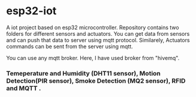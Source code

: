 # esp32-iot

A iot project based on esp32 microcontroller. Repository contains two folders for different sensors and actuators.
You can get data from sensors and can push that data to server using mqtt protocol. Similarely, Actuators commands can be sent from the server using
mqtt. 

You can use any mqtt broker. Here, I have used broker from "hivemq". 

### Temeperature and Humidity (DHT11 sensor), Motion Detection(PIR sensor), Smoke Detection (MQ2 sensor), RFID and MQTT .
